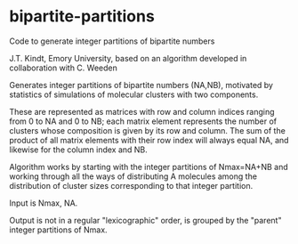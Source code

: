 # bipartite-partitions
Code to generate integer partitions of bipartite numbers

J.T. Kindt, Emory University, based on an algorithm developed in collaboration with C. Weeden

Generates integer partitions of bipartite numbers (NA,NB), motivated by statistics of
simulations of molecular clusters with two components.  

These are represented as matrices with row and column indices ranging from 0
to NA and 0 to NB; each matrix element represents the number of clusters whose
composition is given by its row and column.  The sum of the product of all
matrix elements with their row index will always equal NA, and likewise for
the column index and NB.  

Algorithm works by starting with the integer
partitions of Nmax=NA+NB and working through all the ways of distributing A
molecules among the distribution of cluster sizes corresponding to that
integer partition.  

Input is Nmax, NA.

Output is not in a regular "lexicographic" order, is grouped by the "parent" integer
partitions of Nmax.

